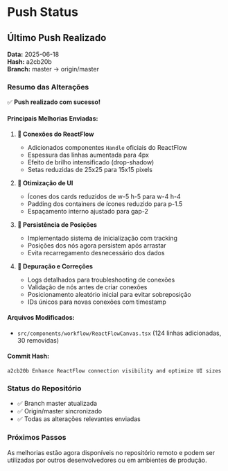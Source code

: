 # Push Status

## Último Push Realizado

**Data:** 2025-06-18  
**Hash:** a2cb20b  
**Branch:** master → origin/master  

### Resumo das Alterações

✅ **Push realizado com sucesso!**

#### Principais Melhorias Enviadas:

1. **🔗 Conexões do ReactFlow**
   - Adicionados componentes `Handle` oficiais do ReactFlow
   - Espessura das linhas aumentada para 4px
   - Efeito de brilho intensificado (drop-shadow)
   - Setas reduzidas de 25x25 para 15x15 pixels

2. **🎨 Otimização de UI**
   - Ícones dos cards reduzidos de w-5 h-5 para w-4 h-4
   - Padding dos containers de ícones reduzido para p-1.5
   - Espaçamento interno ajustado para gap-2

3. **💾 Persistência de Posições**
   - Implementado sistema de inicialização com tracking
   - Posições dos nós agora persistem após arrastar
   - Evita recarregamento desnecessário dos dados

4. **🐛 Depuração e Correções**
   - Logs detalhados para troubleshooting de conexões
   - Validação de nós antes de criar conexões
   - Posicionamento aleatório inicial para evitar sobreposição
   - IDs únicos para novas conexões com timestamp

#### Arquivos Modificados:
- `src/components/workflow/ReactFlowCanvas.tsx` (124 linhas adicionadas, 30 removidas)

#### Commit Hash:
```
a2cb20b Enhance ReactFlow connection visibility and optimize UI sizes
```

### Status do Repositório
- ✅ Branch master atualizada
- ✅ Origin/master sincronizado
- ✅ Todas as alterações relevantes enviadas

### Próximos Passos
As melhorias estão agora disponíveis no repositório remoto e podem ser utilizadas por outros desenvolvedores ou em ambientes de produção.
